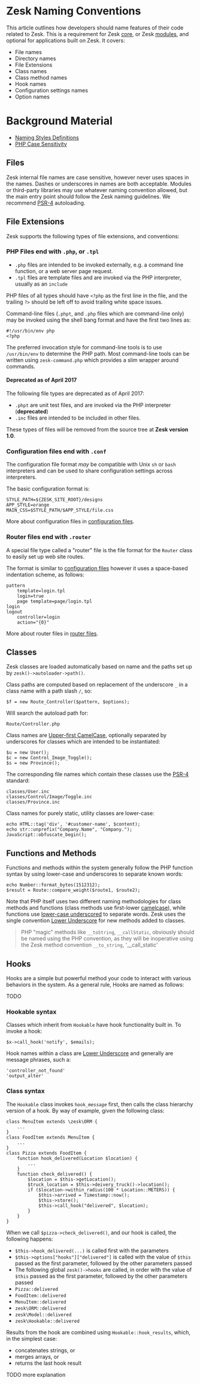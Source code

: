 # Zesk Naming Conventions

This article outlines how developers should name features of their code related to Zesk. This is a requirement for Zesk [core](), or Zesk [modules](), and optional for  applications built on Zesk. It covers:

- File names
- Directory names
- File Extensions
- Class names
- Class method names
- Hook names
- Configuration settings names
- Option names

# Background Material

- [Naming Styles Definitions][]
- [PHP Case Sensitivity][]

## Files

Zesk internal file names are case sensitive, however never uses spaces in the names. Dashes or underscores in names are both acceptable. Modules or third-party libraries may use whatever naming convention allowed, but the main entry point should follow the Zesk naming guidelines. We recommend [PSR-4][] autoloading.

## File Extensions

Zesk supports the following types of file extensions, and conventions:

### PHP Files end with `.php`, or `.tpl`

- `.php` files are intended to be invoked externally, e.g. a command line function, or a web server page request.
- `.tpl` files are template files and are invoked via the PHP interpreter, usually as an `include`

PHP files of all types should have `<?php` as the first line in the file, and the trailing `?>` should be left off to avoid trailing white space issues.

Command-line files (`.phpt`, and `.php` files which are command-line only) may be invoked using the shell bang format and have the first two lines as:

    #!/usr/bin/env php
    <?php

The preferred invocation style for command-line tools is to use `/usr/bin/env` to determine the PHP path. Most command-line tools can be written using `zesk-command.php` which provides a slim wrapper around commands.

#### Deprecated as of April 2017

The following file types are deprecated as of April 2017:

- `.phpt` are unit test files, and are invoked via the PHP interpreter (**deprecated**)
- `.inc` files are intended to be included in other files.

These types of files will be removed from the source tree at **Zesk version 1.0**.

### Configuration files end with `.conf`

The configuration file format *may* be compatible with Unix `sh` or `bash` interpreters and can be used to share configuration settings across interpreters.

The basic configuration format is:

    STYLE_PATH=${ZESK_SITE_ROOT}/designs
    APP_STYLE=orange
	MAIN_CSS=$STYLE_PATH/$APP_STYLE/file.css

More about configuration files in [configuration files][].

### Router files end with `.router`

A special file type called a "router" file is the file format for the `Router` class to easily set up web site routes.

The format is similar to [configuration files][] however it uses a space-based indentation scheme, as follows:

    pattern
        template=login.tpl
        login=true
        page template=page/login.tpl
	login
	logout
	    controller=login
	    action="{0}"

More about router files in [router files][].

## Classes

Zesk classes are loaded automatically based on name and the paths set up by `zesk()->autoloader->path()`.

Class paths are computed based on replacement of the underscore `_` in a class name with a path slash `/`, so:

	$f = new Route_Controller($pattern, $options);
	
Will search the autoload path for:

    Route/Controller.php

Class names are [Upper-first CamelCase](naming-styles-definitions.md), optionally separated by underscores for classes which are intended to be instantiated:

    $u = new User();
	$c = new Control_Image_Toggle();
	$s = new Province();

The corresponding file names which contain these classes use the [PSR-4][] standard:

	classes/User.inc
	classes/Control/Image/Toggle.inc
	classes/Province.inc
	
Class names for purely static, utility classes are lower-case:

    echo HTML::tag('div', '#customer-name', $content);
    echo str::unprefix("Company.Name", "Company.");
    JavaScript::obfuscate_begin();

## Functions and Methods

Functions and methods within the system generally follow the PHP function syntax by using lower-case and underscores to separate known words:

    echo Number::format_bytes(1512312);
    $result = Route::compare_weight($route1, $route2);

Note that PHP itself uses two different naming methodologies for class methods and functions (class methods use first-lower [camelcase](glossary.md#camelcase)), while functions use [lower-case underscored](naming-style-definition.md) to separate words. Zesk uses the single convention [Lower Underscore](naming-styles-definitions.md) for new methods added to classes. 

> PHP "magic" methods like `__toString`, `__callStatic`, obviously should be named using the PHP convention, as they will be 
> inoperative using the Zesk method convention `__to_string`, '__call_static'

## Hooks

Hooks are a simple but powerful method your code to interact with various behaviors in the system. As a general rule, Hooks are named as follows:

TODO

### Hookable syntax

Classes which inherit from `Hookable` have hook functionality built in. To invoke a hook:

    $x->call_hook('notify', $emails);

Hook names within a class are [Lower Underscore](naming-styles-definitions.md) and generally are message phrases, such a:

    'controller_not_found'
    'output_alter'

### Class syntax

The `Hookable` class invokes `hook_`*`message`* first, then calls the class hierarchy version of a hook. By way of example, given the following class:

	class MenuItem extends \zesk\ORM {
		...
	}
	class FoodItem extends MenuItem {
		...
	}
	class Pizza extends FoodItem {
		function hook_delivered(Location $location) {
			...
		}
		function check_delivered() {
			$location = $this->getLocation();
			$truck_location = $this->deivery_truck()->location();
			if ($location->within_radius(100 * Location::METERS)) {
				$this->arrived = Timestamp::now();
				$this->store();
				$this->call_hook("delivered", $location);
			}
		}
	}

When we call `$pizza->check_delivered()`, and our hook is called, the following happens:

- `$this->hook_delivered(...)` is called first with the parameters
- `$this->options["hooks"]["delivered"]` is called with the value of `$this` passed as the first parameter, followed by the other parameters passed
- The following global `zesk()->hooks` are called, in order with the value of `$this` passed as the first parameter, followed by the other parameters passed
 - `Pizza::delivered`
 - `FoodItem::delivered`
 - `MenuItem::delivered`
 - `zesk\ORM::delivered`
 - `zesk\Model::delivered`
 - `zesk\Hookable::delivered`

Results from the hook are combined using `Hookable::hook_results`, which, in the simplest case:

- concatenates strings, or
- merges arrays, or
- returns the last hook result

TODO more explanation

[configuration files]: configuration-file-format.md "Configuration File Format"
[router files]: router-file-format.md "Router File Format"
[Naming Styles Definitions]: naming-styles-definitions.md "Naming Styles Definitions"
[PHP Case Sensitivity]: php-case-sensitivity.md "PHP Case Sensitivity"
[PSR-4]: http://www.php-fig.org/psr/psr-4/ "PHP Autoloading Standard"
